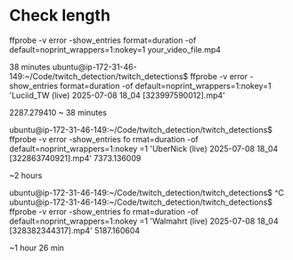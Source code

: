 # Check length
ffprobe -v error -show_entries format=duration -of default=noprint_wrappers=1:nokey=1 your_video_file.mp4

38 minutes
ubuntu@ip-172-31-46-149:~/Code/twitch_detection/twitch_detections$ ffprobe -v error -show_entries format=duration -of default=noprint_wrappers=1:nokey=1 'Luciid_TW (live) 2025-07-08 18_04 [323997590012].mp4'

2287.279410
~ 38 minutes


ubuntu@ip-172-31-46-149:~/Code/twitch_detection/twitch_detections$ ffprobe -v error -show_entries fo
rmat=duration -of default=noprint_wrappers=1:nokey
=1 'UberNick (live) 2025-07-08 18_04 [322863740921].mp4' 
7373.136009

~2 hours


ubuntu@ip-172-31-46-149:~/Code/twitch_detection/twitch_detections$ ^C
ubuntu@ip-172-31-46-149:~/Code/twitch_detection/twitch_detections$ ffprobe -v error -show_entries fo
rmat=duration -of default=noprint_wrappers=1:nokey
=1 'Walmahrt (live) 2025-07-08 18_04 [328382344317].mp4' 
5187.160604

~1 hour 26 min